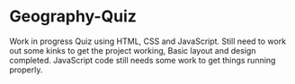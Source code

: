 # Geography-Quiz
Work in progress Quiz using HTML, CSS and JavaScript.
Still need to work out some kinks to get the project working, Basic layout and design completed.
JavaScript code still needs some work to get things running properly.

